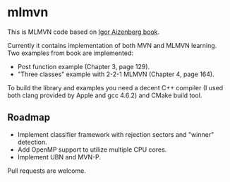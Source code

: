 mlmvn
=====

This is MLMVN code based on [Igor Aizenberg book](http://www.freewebs.com/igora/CVNN-MVN_book.htm).

Currently it contains implementation of both MVN and MLMVN learning. Two examples from book are implemented:

* Post function example (Chapter 3, page 129).
* "Three classes" example with 2-2-1 MLMVN (Chapter 4, page 164).

To build the library and examples you need a decent C++ compiler (I used both clang provided by Apple and gcc 4.6.2) and CMake build tool.

Roadmap
-------

* Implement classifier framework with rejection sectors and "winner" detection.
* Add OpenMP support to utilize multiple CPU cores.
* Implement UBN and MVN-P.

Pull requests are welcome.
